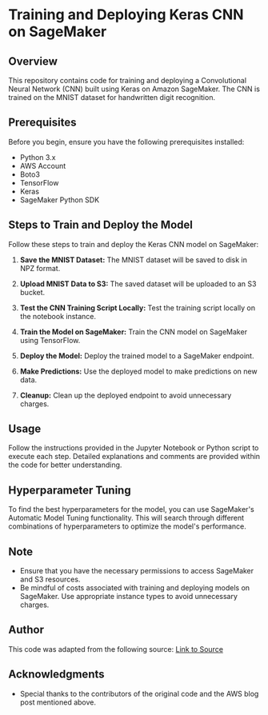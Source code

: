 # Training and Deploying Keras CNN on SageMaker

## Overview

This repository contains code for training and deploying a Convolutional Neural Network (CNN) built using Keras on Amazon SageMaker. The CNN is trained on the MNIST dataset for handwritten digit recognition.

## Prerequisites

Before you begin, ensure you have the following prerequisites installed:

- Python 3.x
- AWS Account
- Boto3
- TensorFlow
- Keras
- SageMaker Python SDK

## Steps to Train and Deploy the Model

Follow these steps to train and deploy the Keras CNN model on SageMaker:

1. **Save the MNIST Dataset:** The MNIST dataset will be saved to disk in NPZ format.

2. **Upload MNIST Data to S3:** The saved dataset will be uploaded to an S3 bucket.

3. **Test the CNN Training Script Locally:** Test the training script locally on the notebook instance.

4. **Train the Model on SageMaker:** Train the CNN model on SageMaker using TensorFlow.

5. **Deploy the Model:** Deploy the trained model to a SageMaker endpoint.

6. **Make Predictions:** Use the deployed model to make predictions on new data.

7. **Cleanup:** Clean up the deployed endpoint to avoid unnecessary charges.

## Usage

Follow the instructions provided in the Jupyter Notebook or Python script to execute each step. Detailed explanations and comments are provided within the code for better understanding.

## Hyperparameter Tuning

To find the best hyperparameters for the model, you can use SageMaker's Automatic Model Tuning functionality. This will search through different combinations of hyperparameters to optimize the model's performance.

## Note

- Ensure that you have the necessary permissions to access SageMaker and S3 resources.
- Be mindful of costs associated with training and deploying models on SageMaker. Use appropriate instance types to avoid unnecessary charges.

## Author

This code was adapted from the following source: [Link to Source](https://aws.amazon.com/blogs/machine-learning/train-and-deploy-keras-models-with-tensorflow-and-apache-mxnet-on-amazon-sagemaker/)

## Acknowledgments

- Special thanks to the contributors of the original code and the AWS blog post mentioned above.
